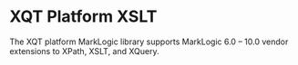 # XQT Platform XSLT
The XQT platform MarkLogic library supports MarkLogic 6.0 &ndash; 10.0 vendor
extensions to XPath, XSLT, and XQuery.
